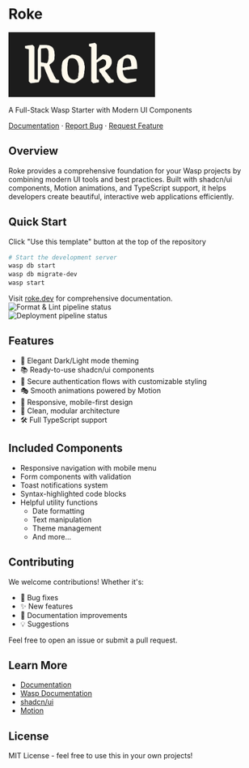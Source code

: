 # Roke

<div>
  <img height="128px" src="./src/static/roke.png" alt="Roke Logo" />

  <p>
    A Full-Stack Wasp Starter with Modern UI Components
  </p>

  <p>
    <a href="https://roke.dev">Documentation</a>
    ·
    <a href="https://github.com/wardbox/roke/issues">Report Bug</a>
    ·
    <a href="https://github.com/wardbox/roke/issues">Request Feature</a>
  </p>
</div>  

## Overview

Roke provides a comprehensive foundation for your Wasp projects by combining
modern UI tools and best practices. Built with shadcn/ui components, Motion
animations, and TypeScript support, it helps developers create beautiful,
interactive web applications efficiently.

## Quick Start

Click "Use this template" button at the top of the repository

```bash
# Start the development server
wasp db start
wasp db migrate-dev
wasp start
```

Visit [roke.dev](https://roke.dev) for comprehensive documentation.  
![Format & Lint pipeline status](https://github.com/wardbox/roke/actions/workflows/format.yml/badge.svg)  
![Deployment pipeline status](https://github.com/wardbox/roke/actions/workflows/deploy.yml/badge.svg?branch=deploy)  
## Features

- 🎨 Elegant Dark/Light mode theming
- 📚 Ready-to-use shadcn/ui components
- 🔐 Secure authentication flows with customizable styling
- 🎭 Smooth animations powered by Motion
- 📱 Responsive, mobile-first design
- 🧩 Clean, modular architecture
- 🛠️ Full TypeScript support

## Included Components

- Responsive navigation with mobile menu
- Form components with validation
- Toast notifications system
- Syntax-highlighted code blocks
- Helpful utility functions
  - Date formatting
  - Text manipulation
  - Theme management
  - And more...

## Contributing

We welcome contributions! Whether it's:

- 🐛 Bug fixes
- ✨ New features
- 📝 Documentation improvements
- 💡 Suggestions

Feel free to open an issue or submit a pull request.

## Learn More

- [Documentation](https://roke.dev)
- [Wasp Documentation](https://wasp-lang.dev)
- [shadcn/ui](https://ui.shadcn.com)
- [Motion](https://motion.dev)

## License

MIT License - feel free to use this in your own projects!
